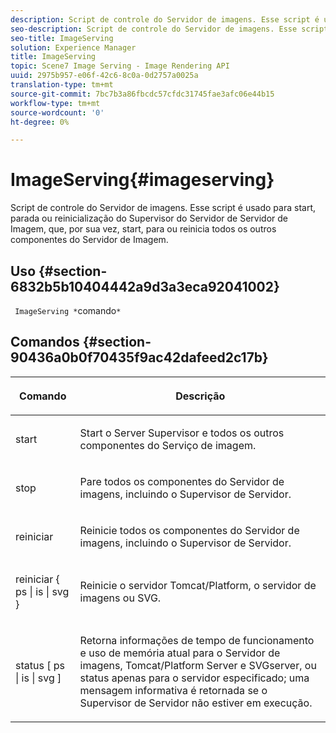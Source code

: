 ```yaml
---
description: Script de controle do Servidor de imagens. Esse script é usado para start, parada ou reinicialização do Supervisor do Servidor de Servidor de Imagem, que, por sua vez, start, para ou reinicia todos os outros componentes do Servidor de Imagem.
seo-description: Script de controle do Servidor de imagens. Esse script é usado para start, parada ou reinicialização do Supervisor do Servidor de Servidor de Imagem, que, por sua vez, start, para ou reinicia todos os outros componentes do Servidor de Imagem.
seo-title: ImageServing
solution: Experience Manager
title: ImageServing
topic: Scene7 Image Serving - Image Rendering API
uuid: 2975b957-e06f-42c6-8c0a-0d2757a0025a
translation-type: tm+mt
source-git-commit: 7bc7b3a86fbcdc57cfdc31745fae3afc06e44b15
workflow-type: tm+mt
source-wordcount: '0'
ht-degree: 0%

---
```



# ImageServing{#imageserving}

Script de controle do Servidor de imagens. Esse script é usado para start, parada ou reinicialização do Supervisor do Servidor de Servidor de Imagem, que, por sua vez, start, para ou reinicia todos os outros componentes do Servidor de Imagem.

## Uso {#section-6832b5b10404442a9d3a3eca92041002}

` ImageServing *`comando`*`

## Comandos {#section-90436a0b0f70435f9ac42dafeed2c17b}

<table id="table_692C6A043F9747C88929FF20373EC88C"> 
 <thead> 
  <tr> 
   <th colname="col1" class="entry"> <p>Comando </p> </th> 
   <th colname="col2" class="entry"> <p>Descrição </p> </th> 
  </tr> 
 </thead>
 <tbody> 
  <tr> 
   <td colname="col1"> <p> <span class="codeph"> start  </span> </p> </td> 
   <td colname="col2"> <p> Start o Server Supervisor e todos os outros componentes do Serviço de imagem. </p> </td> 
  </tr> 
  <tr> 
   <td colname="col1"> <p> <span class="codeph"> stop  </span> </p> </td> 
   <td colname="col2"> <p> Pare todos os componentes do Servidor de imagens, incluindo o Supervisor de Servidor. </p> </td> 
  </tr> 
  <tr> 
   <td colname="col1"> <p> <span class="codeph"> reiniciar  </span> </p> </td> 
   <td colname="col2"> <p>Reinicie todos os componentes do Servidor de imagens, incluindo o Supervisor de Servidor. </p> </td> 
  </tr> 
  <tr> 
   <td colname="col1"> <p> <span class="codeph"> reiniciar { ps | is | svg }  </span> </p> </td> 
   <td colname="col2"> <p> Reinicie o servidor Tomcat/Platform, o servidor de imagens ou SVG. </p> </td> 
  </tr> 
  <tr> 
   <td colname="col1"> <p> <span class="codeph"> status [ ps | is | svg ]  </span> </p> </td> 
   <td colname="col2"> <p>Retorna informações de tempo de funcionamento e uso de memória atual para o Servidor de imagens, Tomcat/Platform Server e SVGserver, ou status apenas para o servidor especificado; uma mensagem informativa é retornada se o Supervisor de Servidor não estiver em execução. </p> </td> 
  </tr> 
 </tbody> 
</table>

